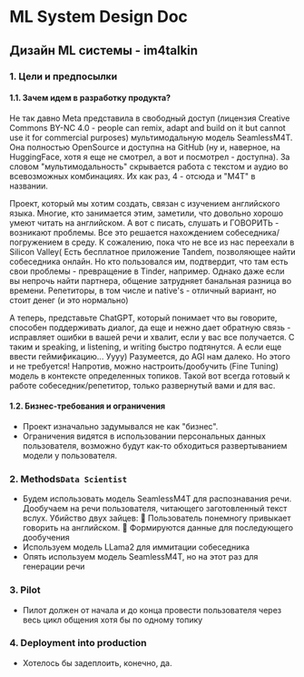 # ML System Design Doc
## Дизайн ML системы - im4talkin


### 1. Цели и предпосылки 
#### 1.1. Зачем идем в разработку продукта?  

Не так давно Meta представила в свободный доступ (лицензия Creative Commons BY-NC 4.0 - people can remix, adapt and build on it but cannot use it for commercial purposes) мультимодальную модель SeamlessM4T. Она полностью OpenSource и доступна на GitHub (ну и, наверное, на HuggingFace, хотя я еще не смотрел, а вот и посмотрел - доступна). За словом "мультимодальность" скрывается работа с текстом и аудио во всевозможных комбинациях. Их как раз, 4 - отсюда и "M4T" в названии.

Проект, который мы хотим создать, связан с изучением английского языка. Многие, кто занимается этим, заметили, что довольно хорошо умеют читать на английском. А вот с писать, слушать и ГОВОРИТЬ - возникают проблемы. Все это решается нахождением собеседника/погружением в среду. К сожалению, пока что не все из нас переехали в Silicon Valley(
Есть бесплатное приложение Tandem, позволяющее найти собеседника онлайн. Но кто пользовался им, подтвердит, что там есть свои проблемы - превращение в Tinder, например. Однако даже если вы непрочь найти партнера, общение затрудняет банальная разница во времени.
Репетиторы, в том числе и native's - отличный вариант, но стоит денег (и это нормально)

А теперь, представьте ChatGPT, который понимает что вы говорите, способен поддерживать диалог, да еще и нежно дает обратную связь - исправляет ошибки в вашей речи и хвалит, если у вас все получается. С таким и speaking, и listening, и writing быстро подтянутся. А если еще ввести геймификацию... Уууу) Разумеется, до AGI нам далеко. Но этого и не требуется! Напротив, можно настроить/дообучить (Fine Tuning) модель в контексте определенных топиков. Такой вот всегда готовый к работе собеседник/репетитор, только развернутый вами и для вас.

#### 1.2. Бизнес-требования и ограничения  

- Проект изначально задумывался не как "бизнес".
- Ограничения видятся в использовании персональных данных пользователя, возможно будут как-то обходиться развертыванием модели у пользователя.


### 2. Methods`Data Scientist`     


- Будем использовать модель SeamlessM4T для распознавания речи. Дообучаем на речи пользователя, читающего заготовленный текст вслух. Убийство двух зайцев:
    🐇 Пользователь понемногу привыкает говорить на английском.
    🐇 Формируются данные для последующего дообучения
- Используем модель LLama2 для  иммитации собеседника
- Опять используем модель SeamlessM4T, но на этот раз для генерации речи

  
### 3. Pilot 
  
  
- Пилот должен от начала и до конца провести пользователя через весь цикл общения хотя бы по одному топику

### 4. Deployment into production

- Хотелось бы задеплоить, конечно, да.
  
